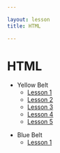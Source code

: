 ```yaml
---

layout: lesson
title: HTML

---
```


# HTML



<ul>
    <li>Yellow Belt
        <ul>
            <li><a href="/html/yellow/lesson1/index.html">Lesson 1</a></li>
            <li><a href="/html/yellow/lesson2/index.html">Lesson 2</a></li>
            <li><a href="/html/yellow/lesson3/index.html">Lesson 3</a></li>
            <li><a href="/html/yellow/lesson4/index.html">Lesson 4</a></li>
            <li><a href="/html/yellow/lesson5/index.html">Lesson 5</a></li>
        </ul>
    </li>
</ul>    


<ul>
    <li>Blue Belt
        <ul>
            <li><a href="/html/blue/lesson1/index.html">Lesson 1</a></li>
        </ul>
    </li>
</ul>  
